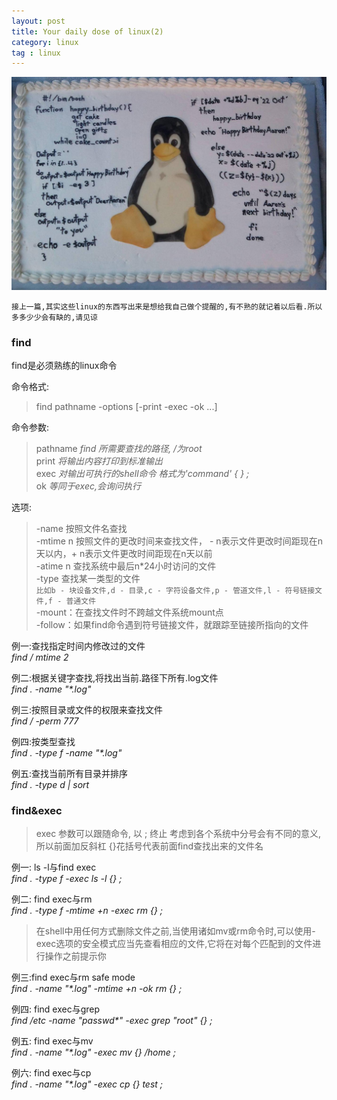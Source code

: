 ```yaml
---
layout: post
title: Your daily dose of linux(2)
category: linux
tag : linux
---
```

<img src="/img/in-post/linux.jpg">


`接上一篇,其实这些linux的东西写出来是想给我自己做个提醒的,有不熟的就记着以后看.所以多多少少会有缺的,请见谅`  

### find  
find是必须熟练的linux命令  

命令格式:  
>find pathname -options [-print -exec -ok ...]   

命令参数:  
>pathname *find 所需要查找的路径, /为root*  
>print *将输出内容打印到标准输出*  
>exec *对输出可执行的shell命令 格式为'command' {  } ;*  
>ok *等同于exec,会询问执行*  

选项:  
>-name 按照文件名查找  
>-mtime n 按照文件的更改时间来查找文件， - n表示文件更改时间距现在n天以内，+ n表示文件更改时间距现在n天以前  
>-atime n 查找系统中最后n\*24小时访问的文件  
>-type  查找某一类型的文件  
`比如b - 块设备文件,d - 目录,c - 字符设备文件,p - 管道文件,l - 符号链接文件,f - 普通文件`  
>-mount：在查找文件时不跨越文件系统mount点  
>-follow：如果find命令遇到符号链接文件，就跟踪至链接所指向的文件  

例一:查找指定时间内修改过的文件  
*find / mtime 2*  

例二:根据关键字查找,将找出当前.路径下所有.log文件  
*find . -name "\*.log"*  

例三:按照目录或文件的权限来查找文件  
*find / -perm 777*  

例四:按类型查找  
*find . -type f -name "\*.log"*  

例五:查找当前所有目录并排序  
*find . -type d | sort*  


### find&exec  
>exec 参数可以跟随命令, 以 ; 终止 考虑到各个系统中分号会有不同的意义,所以前面加反斜杠  {}花括号代表前面find查找出来的文件名  

例一: ls -l与find exec  
*find . -type f -exec ls -l {} \;*  

例二: find exec与rm   
*find . -type f -mtime +n -exec rm {} \;*  
>在shell中用任何方式删除文件之前,当使用诸如mv或rm命令时,可以使用-exec选项的安全模式应当先查看相应的文件,它将在对每个匹配到的文件进行操作之前提示你  

例三:find exec与rm safe mode  
*find . -name "\*.log" -mtime +n -ok rm {} \;*  

例四: find exec与grep  
*find /etc -name "passwd\*" -exec grep "root" {} \;*  

例五: find exec与mv  
*find . -name "\*.log" -exec mv {} /home \;*   

例六: find exec与cp  
*find . -name "\*.log" -exec cp {} test \;*  




 
